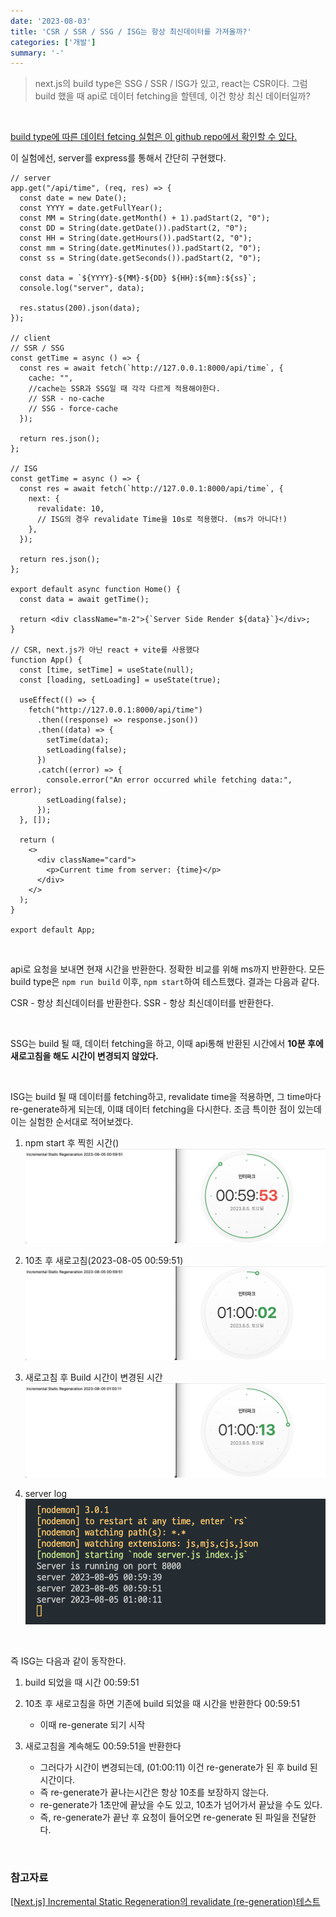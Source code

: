 ```yaml
---
date: '2023-08-03'
title: 'CSR / SSR / SSG / ISG는 항상 최신데이터를 가져올까?'
categories: ['개발']
summary: '-'
---
```


> next.js의 build type은 SSG / SSR / ISG가 있고, react는 CSR이다.
> 그럼 build 했을 때 api로 데이터 fetching을 할텐데, 이건 항상 최신 데이터일까?

<br>

[build type에 따른 데이터 fetcing 실험은 이 github repo에서 확인할 수 있다.](https://github.com/Geuni620/csr-ssr-ssg-isg-fetching.git)

이 실험에선, server를 express를 통해서 간단히 구현했다.

```JS
// server
app.get("/api/time", (req, res) => {
  const date = new Date();
  const YYYY = date.getFullYear();
  const MM = String(date.getMonth() + 1).padStart(2, "0");
  const DD = String(date.getDate()).padStart(2, "0");
  const HH = String(date.getHours()).padStart(2, "0");
  const mm = String(date.getMinutes()).padStart(2, "0");
  const ss = String(date.getSeconds()).padStart(2, "0");

  const data = `${YYYY}-${MM}-${DD} ${HH}:${mm}:${ss}`;
  console.log("server", data);

  res.status(200).json(data);
});

// client
// SSR / SSG
const getTime = async () => {
  const res = await fetch(`http://127.0.0.1:8000/api/time`, {
    cache: "",
    //cache는 SSR과 SSG일 때 각각 다르게 적용해야한다.
    // SSR - no-cache
    // SSG - force-cache
  });

  return res.json();
};

// ISG
const getTime = async () => {
  const res = await fetch(`http://127.0.0.1:8000/api/time`, {
    next: {
      revalidate: 10,
      // ISG의 경우 revalidate Time을 10s로 적용했다. (ms가 아니다!)
    },
  });

  return res.json();
};

export default async function Home() {
  const data = await getTime();

  return <div className="m-2">{`Server Side Render ${data}`}</div>;
}

// CSR, next.js가 아닌 react + vite를 사용했다
function App() {
  const [time, setTime] = useState(null);
  const [loading, setLoading] = useState(true);

  useEffect(() => {
    fetch("http://127.0.0.1:8000/api/time")
      .then((response) => response.json())
      .then((data) => {
        setTime(data);
        setLoading(false);
      })
      .catch((error) => {
        console.error("An error occurred while fetching data:", error);
        setLoading(false);
      });
  }, []);

  return (
    <>
      <div className="card">
        <p>Current time from server: {time}</p>
      </div>
    </>
  );
}

export default App;
```

<br>

api로 요청을 보내면 현재 시간을 반환한다. 정확한 비교를 위해 ms까지 반환한다.
모든 build type은 `npm run build` 이후, `npm start`하여 테스트했다.
결과는 다음과 같다.

CSR - 항상 최신데이터를 반환한다.
SSR - 항상 최신데이터를 반환한다.

<br>

SSG는 build 될 때, 데이터 fetching을 하고, 이때 api통해 반환된 시간에서 **10분 후에 새로고침을 해도 시간이 변경되지 않았다.**

<br>

ISG는 build 될 때 데이터를 fetching하고, revalidate time을 적용하면, 그 time마다 re-generate하게 되는데, 이떄 데이터 fetching을 다시한다.
조금 특이한 점이 있는데 이는 실험한 순서대로 적어보겠다.

1. npm start 후 찍힌 시간()
   ![Build 후 찍힌 시간 00:59:51 / 실제시간 00:59:53](./isg-log-1.png)

2. 10초 후 새로고침(2023-08-05 00:59:51)
   ![Build 후 찍힌 시간 00:59:51 / 실제시간 01:00:02](./isg-log-2.png)

3. 새로고침 후 Build 시간이 변경된 시간
   ![Build 후 찍힌 시간 01:00:11 / 실제시간 01:00:13](./isg-log-3.png)

4. server log
   ![](./isg-server-log.png)

<br>

즉 ISG는 다음과 같이 동작한다.

1. build 되었을 때 시간 00:59:51
2. 10초 후 새로고침을 하면 기존에 build 되었을 때 시간을 반환한다 00:59:51

   - 이때 re-generate 되기 시작

3. 새로고침을 계속해도 00:59:51을 반환한다

   - 그러다가 시간이 변경되는데, (01:00:11) 이건 re-generate가 된 후 build 된 시간이다.
   - 즉 re-generate가 끝나는시간은 항상 10초를 보장하지 않는다.
   - re-generate가 1초만에 끝났을 수도 있고, 10초가 넘어가서 끝났을 수도 있다.
   - 즉, re-generate가 끝난 후 요청이 들어오면 re-generate 된 파일을 전달한다.

<br>

### 참고자료

[[Next.js] Incremental Static Regeneration의 revalidate (re-generation)테스트](https://velog.io/@dldngus5/nextjs-revalidate)
